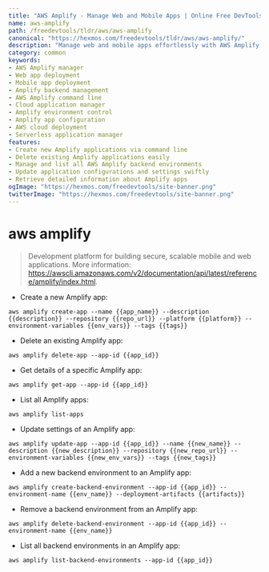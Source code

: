 ```yaml
---
title: "AWS Amplify - Manage Web and Mobile Apps | Online Free DevTools by Hexmos"
name: aws-amplify
path: /freedevtools/tldr/aws/aws-amplify
canonical: "https://hexmos.com/freedevtools/tldr/aws/aws-amplify/"
description: "Manage web and mobile apps effortlessly with AWS Amplify. Deploy secure and scalable applications using command line. Free online tool, no registration required."
category: common
keywords:
- AWS Amplify manager
- Web app deployment
- Mobile app deployment
- Amplify backend management
- AWS Amplify command line
- Cloud application manager
- Amplify environment control
- Amplify app configuration
- AWS cloud deployment
- Serverless application manager
features:
- Create new Amplify applications via command line
- Delete existing Amplify applications easily
- Manage and list all AWS Amplify backend environments
- Update application configurations and settings swiftly
- Retrieve detailed information about Amplify apps
ogImage: "https://hexmos.com/freedevtools/site-banner.png"
twitterImage: "https://hexmos.com/freedevtools/site-banner.png"
---
```


# aws amplify

> Development platform for building secure, scalable mobile and web applications.
> More information: <https://awscli.amazonaws.com/v2/documentation/api/latest/reference/amplify/index.html>.

- Create a new Amplify app:

`aws amplify create-app --name {{app_name}} --description {{description}} --repository {{repo_url}} --platform {{platform}} --environment-variables {{env_vars}} --tags {{tags}}`

- Delete an existing Amplify app:

`aws amplify delete-app --app-id {{app_id}}`

- Get details of a specific Amplify app:

`aws amplify get-app --app-id {{app_id}}`

- List all Amplify apps:

`aws amplify list-apps`

- Update settings of an Amplify app:

`aws amplify update-app --app-id {{app_id}} --name {{new_name}} --description {{new_description}} --repository {{new_repo_url}} --environment-variables {{new_env_vars}} --tags {{new_tags}}`

- Add a new backend environment to an Amplify app:

`aws amplify create-backend-environment --app-id {{app_id}} --environment-name {{env_name}} --deployment-artifacts {{artifacts}}`

- Remove a backend environment from an Amplify app:

`aws amplify delete-backend-environment --app-id {{app_id}} --environment-name {{env_name}}`

- List all backend environments in an Amplify app:

`aws amplify list-backend-environments --app-id {{app_id}}`

